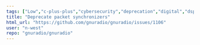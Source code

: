 ```yaml
---
tags: ["Low","c-plus-plus","cybersecurity","deprecation","digital","dsp","gnu","gnuradio","hacktoberfest","python","quickly-fixable","radio","sdr","wireless"]
title: "Deprecate packet synchronizers"
html_url: "https://github.com/gnuradio/gnuradio/issues/1106"
user: "n-west"
repo: "gnuradio/gnuradio"
---
```


